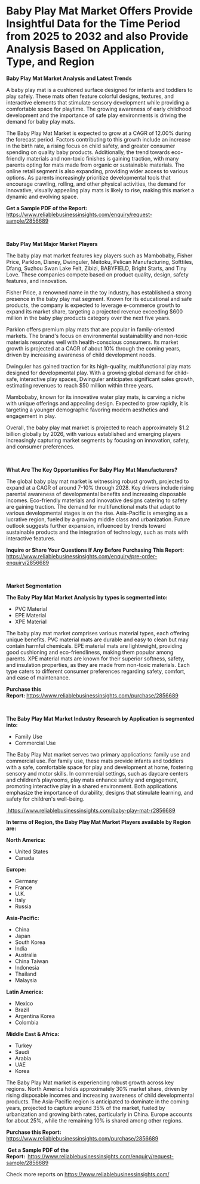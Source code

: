 <p><h1>Baby Play Mat Market Offers Provide Insightful Data for the Time Period from 2025 to 2032 and also Provide Analysis Based on Application, Type, and Region</h1></p><p><strong>Baby Play Mat Market Analysis and Latest Trends</strong></p>
<p><p>A baby play mat is a cushioned surface designed for infants and toddlers to play safely. These mats often feature colorful designs, textures, and interactive elements that stimulate sensory development while providing a comfortable space for playtime. The growing awareness of early childhood development and the importance of safe play environments is driving the demand for baby play mats.</p><p>The Baby Play Mat Market is expected to grow at a CAGR of 12.00% during the forecast period. Factors contributing to this growth include an increase in the birth rate, a rising focus on child safety, and greater consumer spending on quality baby products. Additionally, the trend towards eco-friendly materials and non-toxic finishes is gaining traction, with many parents opting for mats made from organic or sustainable materials. The online retail segment is also expanding, providing wider access to various options. As parents increasingly prioritize developmental tools that encourage crawling, rolling, and other physical activities, the demand for innovative, visually appealing play mats is likely to rise, making this market a dynamic and evolving space.</p></p>
<p><strong>Get a Sample PDF of the Report:&nbsp;</strong> <a href="https://www.reliablebusinessinsights.com/enquiry/request-sample/2856689?utm_campaign=3273&utm_medium=2&utm_source=Github&utm_content=ia&utm_term=12032025&utm_id=baby-play-mat">https://www.reliablebusinessinsights.com/enquiry/request-sample/2856689</a></p>
<p>&nbsp;</p>
<p><strong>Baby Play Mat Major Market Players</strong></p>
<p><p>The baby play mat market features key players such as Mambobaby, Fisher Price, Parklon, Disney, Dwinguler, Meitoku, Pelican Manufacturing, Softtiles, Dfang, Suzhou Swan Lake Felt, Zibizi, BABYFIELD, Bright Starts, and Tiny Love. These companies compete based on product quality, design, safety features, and innovation.</p><p>Fisher Price, a renowned name in the toy industry, has established a strong presence in the baby play mat segment. Known for its educational and safe products, the company is expected to leverage e-commerce growth to expand its market share, targeting a projected revenue exceeding $600 million in the baby play products category over the next five years.</p><p>Parklon offers premium play mats that are popular in family-oriented markets. The brand's focus on environmental sustainability and non-toxic materials resonates well with health-conscious consumers. Its market growth is projected at a CAGR of about 10% through the coming years, driven by increasing awareness of child development needs.</p><p>Dwinguler has gained traction for its high-quality, multifunctional play mats designed for developmental play. With a growing global demand for child-safe, interactive play spaces, Dwinguler anticipates significant sales growth, estimating revenues to reach $50 million within three years.</p><p>Mambobaby, known for its innovative water play mats, is carving a niche with unique offerings and appealing design. Expected to grow rapidly, it is targeting a younger demographic favoring modern aesthetics and engagement in play.</p><p>Overall, the baby play mat market is projected to reach approximately $1.2 billion globally by 2026, with various established and emerging players increasingly capturing market segments by focusing on innovation, safety, and consumer preferences.</p></p>
<p>&nbsp;</p>
<p><strong>What Are The Key Opportunities For Baby Play Mat Manufacturers?</strong></p>
<p><p>The global baby play mat market is witnessing robust growth, projected to expand at a CAGR of around 7-10% through 2028. Key drivers include rising parental awareness of developmental benefits and increasing disposable incomes. Eco-friendly materials and innovative designs catering to safety are gaining traction. The demand for multifunctional mats that adapt to various developmental stages is on the rise. Asia-Pacific is emerging as a lucrative region, fueled by a growing middle class and urbanization. Future outlook suggests further expansion, influenced by trends toward sustainable products and the integration of technology, such as mats with interactive features.</p></p>
<p><strong>Inquire or Share Your Questions If Any Before Purchasing This Report:</strong> <a href="https://www.reliablebusinessinsights.com/enquiry/pre-order-enquiry/2856689?utm_campaign=3273&utm_medium=2&utm_source=Github&utm_content=ia&utm_term=12032025&utm_id=baby-play-mat">https://www.reliablebusinessinsights.com/enquiry/pre-order-enquiry/2856689</a></p>
<p>&nbsp;</p>
<p><strong>Market Segmentation</strong></p>
<p><strong>The Baby Play Mat Market Analysis by types is segmented into:</strong></p>
<p><ul><li>PVC Material</li><li>EPE Material</li><li>XPE Material</li></ul></p>
<p><p>The baby play mat market comprises various material types, each offering unique benefits. PVC material mats are durable and easy to clean but may contain harmful chemicals. EPE material mats are lightweight, providing good cushioning and eco-friendliness, making them popular among parents. XPE material mats are known for their superior softness, safety, and insulation properties, as they are made from non-toxic materials. Each type caters to different consumer preferences regarding safety, comfort, and ease of maintenance.</p></p>
<p><strong>Purchase this Report:&nbsp;</strong><a href="https://www.reliablebusinessinsights.com/purchase/2856689?utm_campaign=3273&utm_medium=2&utm_source=Github&utm_content=ia&utm_term=12032025&utm_id=baby-play-mat">https://www.reliablebusinessinsights.com/purchase/2856689</a></p>
<p>&nbsp;</p>
<p><strong>The Baby Play Mat Market Industry Research by Application is segmented into:</strong></p>
<p><ul><li>Family Use</li><li>Commercial Use</li></ul></p>
<p><p>The Baby Play Mat market serves two primary applications: family use and commercial use. For family use, these mats provide infants and toddlers with a safe, comfortable space for play and development at home, fostering sensory and motor skills. In commercial settings, such as daycare centers and children’s playrooms, play mats enhance safety and engagement, promoting interactive play in a shared environment. Both applications emphasize the importance of durability, designs that stimulate learning, and safety for children's well-being.</p></p>
<p><a href="https://www.reliablebusinessinsights.com/baby-play-mat-r2856689?utm_campaign=3273&utm_medium=2&utm_source=Github&utm_content=ia&utm_term=12032025&utm_id=baby-play-mat">&nbsp;https://www.reliablebusinessinsights.com/baby-play-mat-r2856689</a></p>
<p><strong>In terms of Region, the Baby Play Mat Market Players available by Region are:</strong></p>
<p>
    <p> <strong> North America: </strong>
        <ul>
            <li>United States</li>
            <li>Canada</li>
        </ul>
        </p> 
    <p> <strong> Europe: </strong>
        <ul>
            <li>Germany</li>
            <li>France</li>
            <li>U.K.</li>
            <li>Italy</li>
            <li>Russia</li>
        </ul>
        </p> 
    <p> <strong> Asia-Pacific: </strong>
        <ul>
            <li>China</li>
            <li>Japan</li>
            <li>South Korea</li>
            <li>India</li>
            <li>Australia</li>
            <li>China Taiwan</li>
            <li>Indonesia</li>
            <li>Thailand</li>
            <li>Malaysia</li>
        </ul>
        </p> 
    <p> <strong> Latin America: </strong>
        <ul>
            <li>Mexico</li>
            <li>Brazil</li>
            <li>Argentina Korea</li>
            <li>Colombia</li>
        </ul>
        </p> 
    <p> <strong> Middle East & Africa: </strong>
        <ul>
            <li>Turkey</li>
            <li>Saudi</li>
            <li>Arabia</li>
            <li>UAE</li>
            <li>Korea</li>
        </ul>
    </p>
    </p>
<p><p>The Baby Play Mat market is experiencing robust growth across key regions. North America holds approximately 30% market share, driven by rising disposable incomes and increasing awareness of child developmental products. The Asia-Pacific region is anticipated to dominate in the coming years, projected to capture around 35% of the market, fueled by urbanization and growing birth rates, particularly in China. Europe accounts for about 25%, while the remaining 10% is shared among other regions.</p></p>
<p><strong>Purchase this Report: </strong><a href="https://www.reliablebusinessinsights.com/purchase/2856689?utm_campaign=3273&utm_medium=2&utm_source=Github&utm_content=ia&utm_term=12032025&utm_id=baby-play-mat">https://www.reliablebusinessinsights.com/purchase/2856689</a></p>
<p>&nbsp;<strong>Get a Sample PDF of the Report:&nbsp;&nbsp;</strong><a href="https://www.reliablebusinessinsights.com/enquiry/request-sample/2856689?utm_campaign=3273&utm_medium=2&utm_source=Github&utm_content=ia&utm_term=12032025&utm_id=baby-play-mat">https://www.reliablebusinessinsights.com/enquiry/request-sample/2856689</a></p>
<p><strong></strong></p>
<p>Check more reports on <a href="https://www.reliablebusinessinsights.com/?utm_campaign=3273&utm_medium=2&utm_source=Github&utm_content=ia&utm_term=12032025&utm_id=baby-play-mat">https://www.reliablebusinessinsights.com/</a></p>